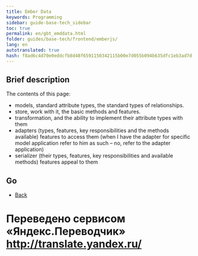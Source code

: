```yaml
--- 
title: Ember Data 
keywords: Programming 
sidebar: guide-base-tech_sidebar 
toc: true 
permalink: en/gbt_emddata.html 
folder: guides/base-tech/frontend/emberjs/ 
lang: en 
autotranslated: true 
hash: f8ad6c4d70e0eddcfb8d48f6591150342115b00e7d055b094b635dfc1eb3ad7d 
--- 
```


## Brief description 

The contents of this page: 

* models, standard attribute types, the standard types of relationships. 
* store, work with it, the basic methods and features. 
* transformation, and the ability to implement their attribute types with them 
* adapters (types, features, key responsibilities and the methods available) features to access them (when I have the adapter for specific model application refer to him as such – no, refer to the adapter application) 
* serializer (their types, features, key responsibilities and available methods) features appeal to them 

## Go 

* [Back](gbt_emberjs.html)


 # Переведено сервисом «Яндекс.Переводчик» http://translate.yandex.ru/